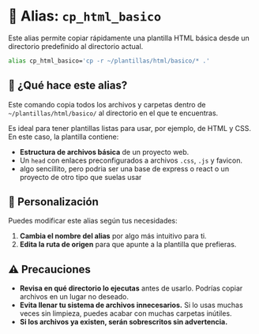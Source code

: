 
# 🚀 Alias: `cp_html_basico`  

Este alias permite copiar rápidamente una plantilla HTML básica desde un directorio predefinido al directorio actual.  

```bash
alias cp_html_basico='cp -r ~/plantillas/html/basico/* .'
```

## 📝 ¿Qué hace este alias?  
Este comando copia todos los archivos y carpetas dentro de `~/plantillas/html/basico/` al directorio en el que te encuentras.  

Es ideal para tener plantillas listas para usar, por ejemplo, de HTML y CSS. En este caso, la plantilla contiene:  
- **Estructura de archivos básica** de un proyecto web.  
- Un `head` con enlaces preconfigurados a archivos `.css`, `.js` y favicon.
- algo sencillito, pero podria ser una base de express o react o un proyecto de otro tipo que suelas usar

## 📌 Personalización  
Puedes modificar este alias según tus necesidades:  
1. **Cambia el nombre del alias** por algo más intuitivo para ti.  
2. **Edita la ruta de origen** para que apunte a la plantilla que prefieras.  

## ⚠️ Precauciones  
- **Revisa en qué directorio lo ejecutas** antes de usarlo. Podrías copiar archivos en un lugar no deseado.  
- **Evita llenar tu sistema de archivos innecesarios.** Si lo usas muchas veces sin limpieza, puedes acabar con muchas carpetas inútiles.  
- **Si los archivos ya existen, serán sobrescritos sin advertencia.**  
